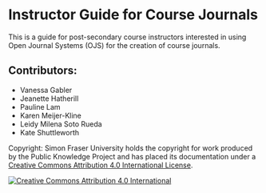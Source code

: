 # Instructor Guide for Course Journals

This is a guide for post-secondary course instructors interested in using Open Journal Systems (OJS) for the creation of course journals.

## Contributors:

- Vanessa Gabler
- Jeanette Hatherill
- Pauline Lam
- Karen Meijer-Kline
- Leidy Milena Soto Rueda
- Kate Shuttleworth

Copyright: Simon Fraser University holds the copyright for work produced by the Public Knowledge Project and has placed its documentation under a [Creative Commons Attribution 4.0 International License](https://creativecommons.org/licenses/by/4.0/).

[![Creative Commons Attribution 4.0 International](https://licensebuttons.net/l/by/4.0/88x31.png "Creative Commons Attribution 4.0 International")](https://creativecommons.org/licenses/by/4.0/)
